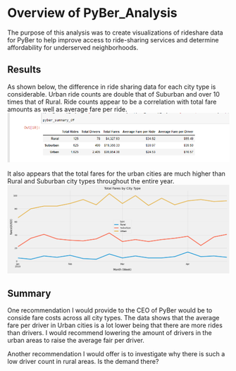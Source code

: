 # Overview of PyBer_Analysis
The purpose of this analysis was to create visualizations of rideshare data for PyBer to help improve access to ride-sharing services and determine affordability for underserved neighborhoods.

## Results
As shown below, the difference in ride sharing data for each city type is considerable. Urban ride counts are double that of Suburban and over 10 times that of Rural. Ride counts appear to be a correlation with total fare amounts as well as average fare per ride.
![Dataset Summary](./Analysis/table_summary.png)

It also appears that the total fares for the urban cities are much higher than Rural and Suburban city types throughout the entire year.
![Dataset Summary](./Analysis/PyBer_fare_summary.png)

## Summary
One recommendation I would provide to the CEO of PyBer would be to conside fare costs across all city types. The data shows that the average fare per driver in Urban cities is a lot lower being that there are more rides than drivers. I would recommend lowering the amount of drivers in the urban areas to raise the average fair per driver.

Another recommendation I would offer is to investigate why there is such a low driver count in rural areas. Is the demand there?